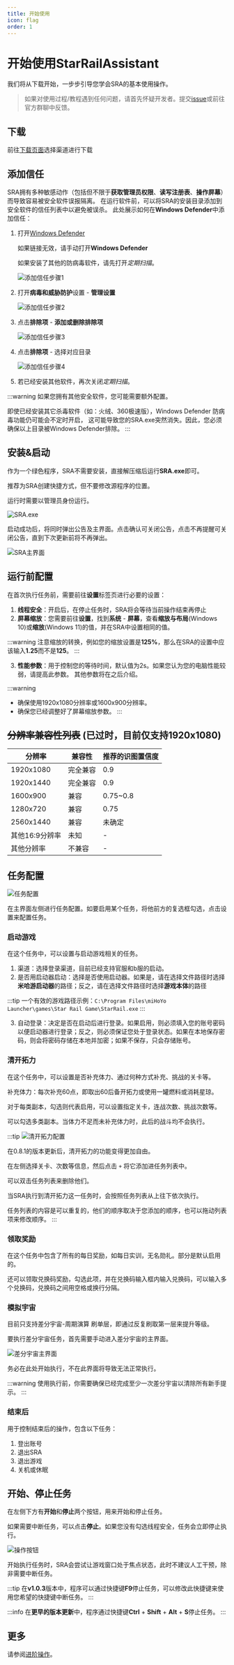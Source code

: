 ```yaml
---
title: 开始使用
icon: flag
order: 1
---
```



# 开始使用StarRailAssistant
我们将从下载开始，一步步引导您学会SRA的基本使用操作。

> 如果对使用过程/教程遇到任何问题，请首先怀疑开发者。提交[issue](https://github.com/Shasnow/StarRailAssistant/issues)或前往官方群聊中反馈。

## 下载
前往[下载页面](https://starrailassistant.top/SRA/download.html)选择渠道进行下载

## 添加信任
SRA拥有多种敏感动作（包括但不限于**获取管理员权限**、**读写注册表**、**操作屏幕**）而导致容易被安全软件误报隔离。
在运行软件前，可以将SRA的安装目录添加到安全软件的信任列表中以避免被误杀。
此处展示如何在**Windows Defender**中添加信任：

1. 打开[Windows Defender](ms-settings:windowsdefender)

   如果链接无效，请手动打开**Windows Defender**

   如果安装了其他的防病毒软件，请先打开*定期扫描*。

   ![添加信任步骤1](/img/trust/truststep1.png)

2. 打开**病毒和威胁防护**设置 - **管理设置**

   ![添加信任步骤2](/img/trust/truststep2.png)

3. 点击**排除项** - **添加或删除排除项**

   ![添加信任步骤3](/img/trust/truststep3.png)

4. 点击**排除项** - 选择对应目录

   ![添加信任步骤4](/img/trust/truststep4.png)

5. 若已经安装其他软件，再次关闭*定期扫描*。

:::warning
如果您拥有其他安全软件，您可能需要额外配置。

即使已经安装其它杀毒软件（如：火绒、360极速版），Windows Defender 防病毒功能仍可能会不定时开启， 这可能导致您的SRA.exe突然消失。因此，您必须确保以上目录被Windows Defender排除。
:::

## 安装&启动
作为一个绿色程序，SRA不需要安装，直接解压缩后运行**SRA.exe**即可。

推荐为SRA创建快捷方式，但不要修改源程序的位置。

运行时需要以管理员身份运行。

![SRA.exe](/img/use/software.png)

启动成功后，将同时弹出公告及主界面。点击确认可关闭公告，点击不再提醒可关闭公告，直到下次更新前将不再弹出。

![SRA主界面](/img/use/softwaremain.png)

## 运行前配置
在首次执行任务前，需要前往**设置**标签页进行必要的设置：
1. **线程安全**：开启后，在停止任务时，SRA将会等待当前操作结束再停止
2. **屏幕缩放**：您需要前往**设置**，找到**系统** - **屏幕**，查看**缩放与布局**(Windows 10)或**缩放**(Windows 11)的值，并在SRA中设置相同的值。

:::warning
注意缩放的转换，例如您的缩放设置是**125%**，那么在SRA的设置中应该输入**1.25**而不是**125**。
:::

3. **性能参数**：用于控制您的等待时间，默认值为2s。如果您认为您的电脑性能较弱，请提高此参数。
其他参数将在之后介绍。

:::warning
- 确保使用1920x1080分辨率或1600x900分辨率。
- 确保您已经调整好了屏幕缩放参数。
:::

## ~~分辨率兼容性列表~~ (已过时，目前仅支持1920x1080)
| 分辨率       | 兼容性   | 推荐的识图置信度 |
|-----------|-------|----------|
| 1920x1080 | 完全兼容  | 0.9      |
| 1920x1440 | 完全兼容  | 0.9      |
| 1600x900  | 兼容    | 0.75~0.8 |
| 1280x720  | 兼容    | 0.75     |
| 2560x1440 | 兼容    | 未确定      |
| 其他16:9分辨率 | 未知    | -        |
| 其他分辨率     | 不兼容   | -        |

## 任务配置
![任务配置](/img/use/mission.png)

在主界面左侧进行任务配置。如要启用某个任务，将他前方的复选框勾选，点击设置来配置任务。

### 启动游戏
在这个任务中，可以设置与启动游戏相关的任务。

1. 渠道：选择登录渠道，目前已经支持官服和b服的启动。
2. 是否用启动器启动：选择是否使用启动器。如果是，请在选择文件路径时选择**米哈游启动器**的路径；反之，请在选择文件路径时选择**游戏本体**的路径

:::tip
一个有效的游戏路径示例：`C:\Program Files\miHoYo Launcher\games\Star Rail Game\StarRail.exe`
:::

3. 自动登录：决定是否在启动后进行登录。如果启用，则必须填入您的账号密码以便启动器进行登录；反之，则必须保证您处于登录状态。如果在本地保存密码，则会将密码存储在本地并加密；如果不保存，只会存储账号。

### 清开拓力
在这个任务中，可以设置是否补充体力、通过何种方式补充、挑战的关卡等。

补充体力：每次补充60点，即取出60后备开拓力或使用一罐燃料或消耗星琼。

对于每类副本，勾选则代表启用，可以设置指定关卡，连战次数、挑战次数等。

可以勾选多类副本。当体力不足而未补充体力时，此后的战斗均不会执行。

:::tip
![清开拓力配置](/img/use/msc.png)

在0.8.1的版本更新后，清开拓力的功能变得更加自由。

在左侧选择关卡、次数等信息，然后点击 `+` 将它添加进任务列表中。

可以双击任务列表来删除他们。

当SRA执行到清开拓力这一任务时，会按照任务列表从上往下依次执行。

任务列表的内容是可以重复的，他们的顺序取决于您添加的顺序，也可以拖动列表项来修改顺序。
:::

### 领取奖励
在这个任务中包含了所有的每日奖励，如每日实训，无名勋礼。部分是默认启用的。

还可以领取兑换码奖励，勾选此项，并在兑换码输入框内输入兑换码，可以输入多个兑换码，兑换码之间用空格或换行分隔。

### 模拟宇宙
目前只支持差分宇宙-周期演算 刷单层，即通过反复刷取第一层来提升等级。

要执行差分宇宙任务，首先需要手动进入差分宇宙的主界面。

![差分宇宙主界面](/img/use/universehome.png)

务必在此处开始执行，不在此界面将导致无法正常执行。

:::warning
使用执行前，你需要确保已经完成至少一次差分宇宙以清除所有新手提示。
:::

### 结束后
用于控制结束后的操作，包含以下任务：
1. 登出账号
2. 退出SRA
3. 退出游戏
4. 关机或休眠

## 开始、停止任务
在左侧下方有**开始**和**停止**两个按钮，用来开始和停止任务。

如果需要中断任务，可以点击**停止**。如果您没有勾选线程安全，任务会立即停止执行。

![操作按钮](/img/use/operation.png)

开始执行任务时，SRA会尝试让游戏窗口处于焦点状态，此时不建议人工干预，除非需要中断任务。

:::tip
在**v1.0.3**版本中，程序可以通过快捷键**F9**停止任务，可以修改此快捷键来使用您希望的快捷键中断任务。
:::

:::info
在**更早的版本更新**中，程序通过快捷键**Ctrl** + **Shift** + **Alt** + **S**停止任务。
:::

## 更多
请参阅[进阶操作](/getstarted/advance)。